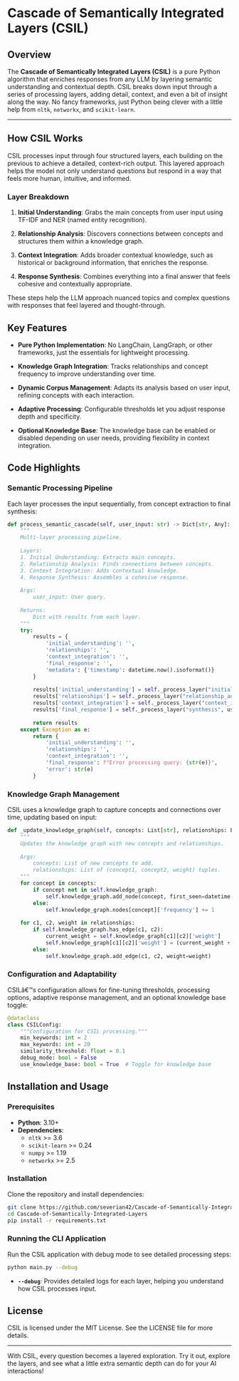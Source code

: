 # Cascade of Semantically Integrated Layers (CSIL)

## Overview

The **Cascade of Semantically Integrated Layers (CSIL)** is a pure Python algorithm that enriches responses from any LLM by layering semantic understanding and contextual depth. CSIL breaks down input through a series of processing layers, adding detail, context, and even a bit of insight along the way. No fancy frameworks, just Python being clever with a little help from `nltk`, `networkx`, and `scikit-learn`.

---


## How CSIL Works

CSIL processes input through four structured layers, each building on the previous to achieve a detailed, context-rich output. This layered approach helps the model not only understand questions but respond in a way that feels more human, intuitive, and informed.

### Layer Breakdown

1. **Initial Understanding**: Grabs the main concepts from user input using TF-IDF and NER (named entity recognition).  

2. **Relationship Analysis**: Discovers connections between concepts and structures them within a knowledge graph.

3. **Context Integration**: Adds broader contextual knowledge, such as historical or background information, that enriches the response.

4. **Response Synthesis**: Combines everything into a final answer that feels cohesive and contextually appropriate.

These steps help the LLM approach nuanced topics and complex questions with responses that feel layered and thought-through.

## Key Features

- **Pure Python Implementation**: No LangChain, LangGraph, or other frameworks, just the essentials for lightweight processing.

- **Knowledge Graph Integration**: Tracks relationships and concept frequency to improve understanding over time.

- **Dynamic Corpus Management**: Adapts its analysis based on user input, refining concepts with each interaction.

- **Adaptive Processing**: Configurable thresholds let you adjust response depth and specificity.

- **Optional Knowledge Base**: The knowledge base can be enabled or disabled depending on user needs, providing flexibility in context integration.

## Code Highlights

### Semantic Processing Pipeline

Each layer processes the input sequentially, from concept extraction to final synthesis:

```python
def process_semantic_cascade(self, user_input: str) -> Dict[str, Any]:
    """
    Multi-layer processing pipeline.
    
    Layers:
    1. Initial Understanding: Extracts main concepts.
    2. Relationship Analysis: Finds connections between concepts.
    3. Context Integration: Adds contextual knowledge.
    4. Response Synthesis: Assembles a cohesive response.
    
    Args:
        user_input: User query.
        
    Returns:
        Dict with results from each layer.
    """
    try:
        results = {
            'initial_understanding': '',
            'relationships': '',
            'context_integration': '',
            'final_response': '',
            'metadata': {'timestamp': datetime.now().isoformat()}
        }
        
        results['initial_understanding'] = self._process_layer("initial_understanding", user_input)
        results['relationships'] = self._process_layer("relationship_analysis", user_input, results['initial_understanding'])
        results['context_integration'] = self._process_layer("context_integration", user_input, results['relationships'])
        results['final_response'] = self._process_layer("synthesis", user_input, results['context_integration'])
        
        return results
    except Exception as e:
        return {
            'initial_understanding': '',
            'relationships': '',
            'context_integration': '',
            'final_response': f"Error processing query: {str(e)}",
            'error': str(e)
        }
```

### Knowledge Graph Management

CSIL uses a knowledge graph to capture concepts and connections over time, updating based on input:

```python
def _update_knowledge_graph(self, concepts: List[str], relationships: List[Tuple[str, str, float]]) -> None:
    """
    Updates the knowledge graph with new concepts and relationships.
    
    Args:
        concepts: List of new concepts to add.
        relationships: List of (concept1, concept2, weight) tuples.
    """
    for concept in concepts:
        if concept not in self.knowledge_graph:
            self.knowledge_graph.add_node(concept, first_seen=datetime.now(), frequency=1)
        else:
            self.knowledge_graph.nodes[concept]['frequency'] += 1
            
    for c1, c2, weight in relationships:
        if self.knowledge_graph.has_edge(c1, c2):
            current_weight = self.knowledge_graph[c1][c2]['weight']
            self.knowledge_graph[c1][c2]['weight'] = (current_weight + weight) / 2
        else:
            self.knowledge_graph.add_edge(c1, c2, weight=weight)
```

### Configuration and Adaptability

CSILâ€™s configuration allows for fine-tuning thresholds, processing options, adaptive response management, and an optional knowledge base toggle:

```python
@dataclass
class CSILConfig:
    """Configuration for CSIL processing."""
    min_keywords: int = 2
    max_keywords: int = 20
    similarity_threshold: float = 0.1
    debug_mode: bool = False
    use_knowledge_base: bool = True  # Toggle for knowledge base
```

## Installation and Usage

### Prerequisites

- **Python**: 3.10+
- **Dependencies**:
  - `nltk` >= 3.6
  - `scikit-learn` >= 0.24
  - `numpy` >= 1.19
  - `networkx` >= 2.5

### Installation

Clone the repository and install dependencies:

```bash
git clone https://github.com/severian42/Cascade-of-Semantically-Integrated-Layers.git
cd Cascade-of-Semantically-Integrated-Layers
pip install -r requirements.txt
```

### Running the CLI Application

Run the CSIL application with debug mode to see detailed processing steps:

```bash
python main.py --debug
```

- **`--debug`**: Provides detailed logs for each layer, helping you understand how CSIL processes input.


## License

CSIL is licensed under the MIT License. See the LICENSE file for more details.

---

With CSIL, every question becomes a layered exploration. Try it out, explore the layers, and see what a little extra semantic depth can do for your AI interactions!